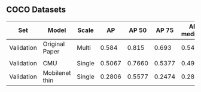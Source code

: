 

## COCO Datasets

| Set         | Model          | Scale      | AP         | AP 50      | AP 75      | AP medium  | AP large   | AR         | AR 50      | AR 75      | AR medium  | AR large   |
|-------------|----------------|------------|------------|------------|------------|------------|------------|------------|------------|------------|------------|------------|
| Validation  | Original Paper | Multi      |      0.584 |      0.815 |      0.693 |      0.544 |      0.651 |            |            |            |            |            |
| | | | | | | | | | | | | |
| Validation  | CMU            | Single     |     0.5067 |     0.7660 |     0.5377 |     0.4927 |     0.5309 |     0.5614 |     0.7900 |     0.5903 |     0.5089 |     0.6347 |
| Validation  | Mobilenet thin | Single     |     0.2806 |     0.5577 |     0.2474 |     0.2802 |     0.2843 |     0.3214 |     0.5840 |     0.2997 |     0.2946 |     0.3587 |
